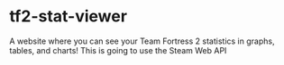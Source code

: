 # tf2-stat-viewer
A website where you can see your Team Fortress 2 statistics in graphs, tables, and charts!
This is going to use the Steam Web API
